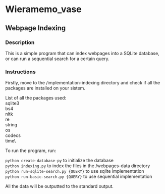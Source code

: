 # Wieramemo_vase
## Webpage Indexing

### Description
This is a simple program that can index webpages into a SQLite database, or can run a sequential search for a certain query.

### Instructions
Firstly, move to the /implementation-indexing directory and check if all the packages are installed on your sistem.

List of all the packages used:\
sqlite3\
bs4\
nltk\
re\
string\
os\
codecs\
time\

To run the program, run:

`python create-database-py` to initialize the database\
`python indexing.py` to index the files in the /webpages-data directory\
`python run-sqlite-search.py {QUERY}` to use sqlite implementation\
`python run-basic-search.py {QUERY}` to use sequential implementation

All the data will be outputted to the standard output.
